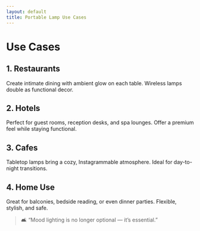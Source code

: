 ```yaml
---
layout: default
title: Portable Lamp Use Cases
---
```


# Use Cases

## 1. Restaurants
Create intimate dining with ambient glow on each table. Wireless lamps double as functional decor.

## 2. Hotels
Perfect for guest rooms, reception desks, and spa lounges. Offer a premium feel while staying functional.

## 3. Cafes
Tabletop lamps bring a cozy, Instagrammable atmosphere. Ideal for day-to-night transitions.

## 4. Home Use
Great for balconies, bedside reading, or even dinner parties. Flexible, stylish, and safe.

> 🛋️ “Mood lighting is no longer optional — it’s essential.”
